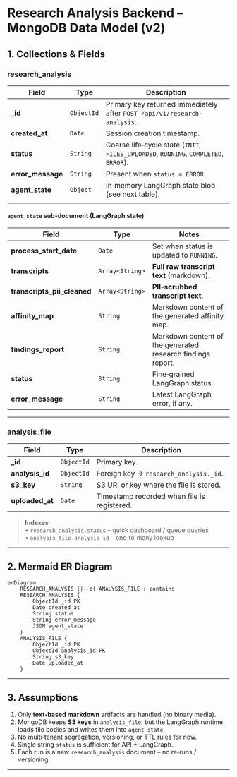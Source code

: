 # Research Analysis Backend – MongoDB Data Model (v2)

## 1. Collections & Fields

### **research_analysis**

| Field             | Type       | Description                                                                          |
| ----------------- | ---------- | ------------------------------------------------------------------------------------ |
| **_id**           | `ObjectId` | Primary key returned immediately after `POST /api/v1/research-analysis`.             |
| **created_at**    | `Date`     | Session creation timestamp.                                                          |
| **status**        | `String`   | Coarse life‑cycle state (`INIT`, `FILES_UPLOADED`, `RUNNING`, `COMPLETED`, `ERROR`). |
| **error_message** | `String`   | Present when `status = ERROR`.                                                       |
| **agent_state**   | `Object`   | In‑memory LangGraph state blob (see next table).                                     |
|                   |            |                                                                                      |

#### `agent_state` sub-document (LangGraph state)

| Field                       | Type            | Notes                                                       |
| --------------------------- | --------------- | ----------------------------------------------------------- |
| **process_start_date**      | `Date`          | Set when status is updated to `RUNNING`.                    |
| **transcripts**             | `Array<String>` | **Full raw transcript text** (markdown).                    |
| **transcripts_pii_cleaned** | `Array<String>` | **PII‑scrubbed transcript text**.                           |
| **affinity_map**            | `String`        | Markdown content of the generated affinity map.             |
| **findings_report**         | `String`        | Markdown content of the generated research findings report. |
| **status**                  | `String`        | Fine‑grained LangGraph status.                              |
| **error_message**           | `String`        | Latest LangGraph error, if any.                             |

---

### **analysis_file**

| Field           | Type       | Description                                                                    |
| --------------- | ---------- | ------------------------------------------------------------------------------ |
| **_id**         | `ObjectId` | Primary key.                                                                   |
| **analysis_id** | `ObjectId` | Foreign key → `research_analysis._id`.                                         |
| **s3_key**      | `String`   | S3 URI or key where the file is stored.                                        |
| **uploaded_at** | `Date`     | Timestamp recorded when file is registered.                                    |

> **Indexes**  
> • `research_analysis.status` – quick dashboard / queue queries  
> • `analysis_file.analysis_id` – one‑to‑many lookup  

---

## 2. Mermaid ER Diagram

```mermaid
erDiagram
    RESEARCH_ANALYSIS ||--o{ ANALYSIS_FILE : contains
    RESEARCH_ANALYSIS {
        ObjectId _id PK
        Date created_at
        String status
        String error_message
        JSON agent_state
    }
    ANALYSIS_FILE {
        ObjectId _id PK
        ObjectId analysis_id FK
        String s3_key
        Date uploaded_at
    }
```

---

## 3. Assumptions

1. Only **text‑based markdown** artifacts are handled (no binary media).  
2. MongoDB keeps **S3 keys** in `analysis_file`, but the LangGraph runtime loads file bodies and writes them into `agent_state`.  
3. No multi‑tenant segregation, versioning, or TTL rules for now.  
4. Single string `status` is sufficient for API + LangGraph.  
5. Each run is a new `research_analysis` document – no re‑runs / versioning.

---